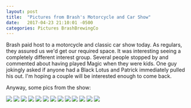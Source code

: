 ```yaml
---
layout: post
title:  "Pictures from Brash's Motorcycle and Car Show"
date:   2017-04-23 21:10:01 -0500
categories: Pictures BrashBrewingCo
---
```

Brash paid host to a motorcycle and classic car show today. As regulars, they assured us we'd get our required space. It was interesting seeing a completely different interest group. Several people stopped by and commented about having played Magic when they were kids. One guy jokingly asked if anyone had a Black Lotus and Patrick immediately pulled his out. I'm hoping a couple will be interested enough to come back.

Anyway, some pics from the show:

![](https://images.lonestarlhurgoyfs.com/2017-04-23/cars-1.jpg)
![](https://images.lonestarlhurgoyfs.com/2017-04-23/cars-2.jpg)
![](https://images.lonestarlhurgoyfs.com/2017-04-23/cars-3.jpg)
![](https://images.lonestarlhurgoyfs.com/2017-04-23/cars-4.jpg)
![](https://images.lonestarlhurgoyfs.com/2017-04-23/cars-5.jpg)
![](https://images.lonestarlhurgoyfs.com/2017-04-23/cars-6.jpg)
![](https://images.lonestarlhurgoyfs.com/2017-04-23/cars-7.jpg)
![](https://images.lonestarlhurgoyfs.com/2017-04-23/cars-8.jpg)
![](https://images.lonestarlhurgoyfs.com/2017-04-23/cars-9.jpg)
![](https://images.lonestarlhurgoyfs.com/2017-04-23/cars-10.jpg)
![](https://images.lonestarlhurgoyfs.com/2017-04-23/cars-11.jpg)
![](https://images.lonestarlhurgoyfs.com/2017-04-23/cars-12.jpg)
![](https://images.lonestarlhurgoyfs.com/2017-04-23/cars-13.jpg)